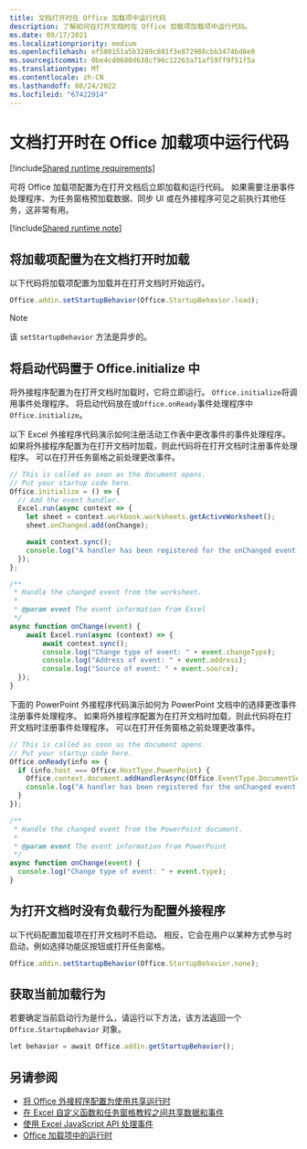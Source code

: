 ```yaml
---
title: 文档打开时在 Office 加载项中运行代码
description: 了解如何在打开文档时在 Office 加载项加载项中运行代码。
ms.date: 09/17/2021
ms.localizationpriority: medium
ms.openlocfilehash: ef580151a5b3289c801f3e872988cbb3474bd8e0
ms.sourcegitcommit: 0be4cd0680d638cf96c12263a71af59ff9f51f5a
ms.translationtype: MT
ms.contentlocale: zh-CN
ms.lasthandoff: 08/24/2022
ms.locfileid: "67422914"
---
```

# <a name="run-code-in-your-office-add-in-when-the-document-opens"></a>文档打开时在 Office 加载项中运行代码

[!include[Shared runtime requirements](../includes/shared-runtime-requirements-note.md)]

可将 Office 加载项配置为在打开文档后立即加载和运行代码。 如果需要注册事件处理程序、为任务窗格预加载数据、同步 UI 或在外接程序可见之前执行其他任务，这非常有用。

[!include[Shared runtime note](../includes/note-requires-shared-runtime.md)]

## <a name="configure-your-add-in-to-load-when-the-document-opens"></a>将加载项配置为在文档打开时加载

以下代码将加载项配置为加载并在打开文档时开始运行。

```JavaScript
Office.addin.setStartupBehavior(Office.StartupBehavior.load);
```

> [!NOTE]
> 该 `setStartupBehavior` 方法是异步的。

## <a name="place-startup-code-in-officeinitialize"></a>将启动代码置于 Office.initialize 中

将外接程序配置为在打开文档时加载时，它将立即运行。 `Office.initialize`将调用事件处理程序。 将启动代码放在或`Office.onReady`事件处理程序中`Office.initialize`。

以下 Excel 外接程序代码演示如何注册活动工作表中更改事件的事件处理程序。 如果将外接程序配置为在打开文档时加载，则此代码将在打开文档时注册事件处理程序。 可以在打开任务窗格之前处理更改事件。

```JavaScript
// This is called as soon as the document opens.
// Put your startup code here.
Office.initialize = () => {
  // Add the event handler.
  Excel.run(async context => {
    let sheet = context.workbook.worksheets.getActiveWorksheet();
    sheet.onChanged.add(onChange);

    await context.sync();
    console.log("A handler has been registered for the onChanged event.");
  });
};

/**
 * Handle the changed event from the worksheet.
 *
 * @param event The event information from Excel
 */
async function onChange(event) {
    await Excel.run(async (context) => {    
        await context.sync();
        console.log("Change type of event: " + event.changeType);
        console.log("Address of event: " + event.address);
        console.log("Source of event: " + event.source);
  });
}
```

下面的 PowerPoint 外接程序代码演示如何为 PowerPoint 文档中的选择更改事件注册事件处理程序。 如果将外接程序配置为在打开文档时加载，则此代码将在打开文档时注册事件处理程序。 可以在打开任务窗格之前处理更改事件。

```JavaScript
// This is called as soon as the document opens.
// Put your startup code here.
Office.onReady(info => {
  if (info.host === Office.HostType.PowerPoint) {
    Office.context.document.addHandlerAsync(Office.EventType.DocumentSelectionChanged, onChange);
    console.log("A handler has been registered for the onChanged event.");
  }
});

/**
 * Handle the changed event from the PowerPoint document.
 *
 * @param event The event information from PowerPoint
 */
async function onChange(event) {
  console.log("Change type of event: " + event.type);
}
```

## <a name="configure-your-add-in-for-no-load-behavior-on-document-open"></a>为打开文档时没有负载行为配置外接程序

以下代码配置加载项在打开文档时不启动。 相反，它会在用户以某种方式参与时启动，例如选择功能区按钮或打开任务窗格。

```JavaScript
Office.addin.setStartupBehavior(Office.StartupBehavior.none);
```

## <a name="get-the-current-load-behavior"></a>获取当前加载行为

若要确定当前启动行为是什么，请运行以下方法，该方法返回一个 `Office.StartupBehavior` 对象。

```JavaScript
let behavior = await Office.addin.getStartupBehavior();
```

## <a name="see-also"></a>另请参阅

- [将 Office 外接程序配置为使用共享运行时](configure-your-add-in-to-use-a-shared-runtime.md)
- [在 Excel 自定义函数和任务窗格教程之间共享数据和事件](../tutorials/share-data-and-events-between-custom-functions-and-the-task-pane-tutorial.md)
- [使用 Excel JavaScript API 处理事件](../excel/excel-add-ins-events.md)
- [Office 加载项中的运行时](../testing/runtimes.md)
